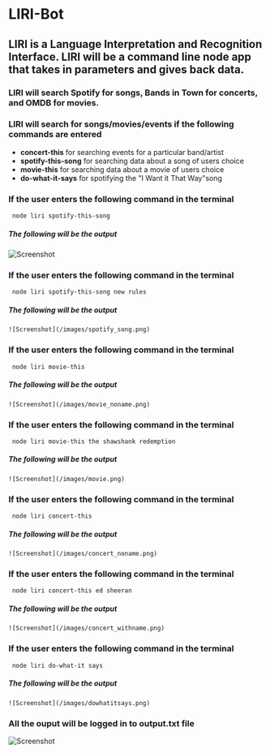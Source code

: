 # LIRI-Bot

## LIRI is a Language Interpretation and Recognition Interface. LIRI will be a command line node app that takes in parameters and gives back data.

### LIRI will search Spotify for songs, Bands in Town for concerts, and OMDB for movies.

### LIRI will search for songs/movies/events if the following commands are entered 
* **concert-this** for searching events for a particular band/artist
* **spotify-this-song** for searching data about a song of users choice
* **movie-this** for searching data about a movie of users choice
* **do-what-it-says** for spotifying the "I Want it That Way"song 

### If the user enters the following command in the terminal
```` node liri spotify-this-song````
##### The following will be the output
![Screenshot](/images/spotify_nosong.png)

### If the user enters the following command in the terminal
```` node liri spotify-this-song new rules````
##### The following will be the output
    ![Screenshot](/images/spotify_song.png)


### If the user enters the following command in the terminal
```` node liri movie-this````
##### The following will be the output
    ![Screenshot](/images/movie_noname.png)

### If the user enters the following command in the terminal
```` node liri movie-this the shawshank redemption````
##### The following will be the output
    ![Screenshot](/images/movie.png)

### If the user enters the following command in the terminal
```` node liri concert-this````
##### The following will be the output
    ![Screenshot](/images/concert_noname.png)

### If the user enters the following command in the terminal
```` node liri concert-this ed sheeran````
##### The following will be the output
    ![Screenshot](/images/concert_withname.png)

### If the user enters the following command in the terminal
```` node liri do-what-it says````
##### The following will be the output
    ![Screenshot](/images/dowhatitsays.png)

### All the ouput will be logged in to output.txt file
![Screenshot](/images/output.txt.png)
